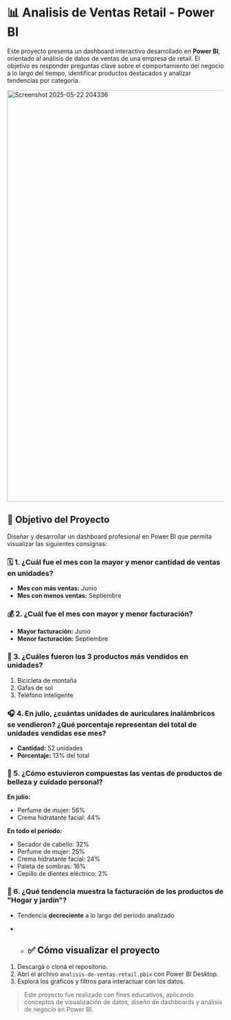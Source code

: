 # 📊 Analisis de Ventas Retail - Power BI

Este proyecto presenta un dashboard interactivo desarrollado en **Power BI**, orientado al análisis de datos de ventas de una empresa de retail. El objetivo es responder preguntas clave sobre el comportamiento del negocio a lo largo del tiempo, identificar productos destacados y analizar tendencias por categoría.

<img width="955" alt="Screenshot 2025-05-22 204336" src="https://github.com/user-attachments/assets/f914776d-41ad-4a3c-a88d-5b2f99c3c17e" />

## 🎯 Objetivo del Proyecto

Diseñar y desarrollar un dashboard profesional en Power BI que permita visualizar las siguientes consignas:

### 🗓️ 1. ¿Cuál fue el mes con la mayor y menor cantidad de ventas en unidades?
- **Mes con más ventas:** Junio  
- **Mes con menos ventas:** Septiembre

### 💰 2. ¿Cuál fue el mes con mayor y menor facturación?
- **Mayor facturación:** Junio  
- **Menor facturación:** Septiembre

### 🥇 3. ¿Cuáles fueron los 3 productos más vendidos en unidades?
1. Bicicleta de montaña  
2. Gafas de sol  
3. Teléfono inteligente

### 🎧 4. En julio, ¿cuántas unidades de auriculares inalámbricos se vendieron? ¿Qué porcentaje representan del total de unidades vendidas ese mes?
- **Cantidad:** 52 unidades  
- **Porcentaje:** 13% del total

### 💄 5. ¿Cómo estuvieron compuestas las ventas de productos de belleza y cuidado personal?
**En julio:**
- Perfume de mujer: 56%  
- Crema hidratante facial: 44%

**En todo el período:**
- Secador de cabello: 32%  
- Perfume de mujer: 25%  
- Crema hidratante facial: 24%  
- Paleta de sombras: 16%  
- Cepillo de dientes eléctrico: 2%

### 🏡 6. ¿Qué tendencia muestra la facturación de los productos de "Hogar y jardín"?
- Tendencia **decreciente** a lo largo del período analizado

- - ## ✅ Cómo visualizar el proyecto

1. Descargá o cloná el repositorio.
2. Abrí el archivo `analisis-de-ventas-retail.pbix` con Power BI Desktop.
3. Explorá los gráficos y filtros para interactuar con los datos.

> Este proyecto fue realizado con fines educativos, aplicando conceptos de visualización de datos, diseño de dashboards y análisis de negocio en Power BI.
